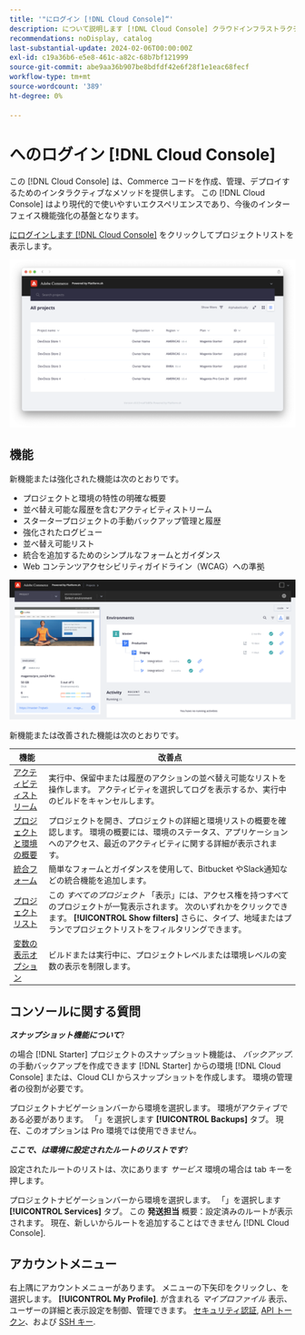```yaml
---
title: '"にログイン [!DNL Cloud Console]“'
description: について説明します [!DNL Cloud Console] クラウドインフラストラクチャー上のAdobe Commerceの場合。
recommendations: noDisplay, catalog
last-substantial-update: 2024-02-06T00:00:00Z
exl-id: c19a36b6-e5e8-461c-a82c-68b7bf121999
source-git-commit: abe9aa36b907be8bdfdf42e6f28f1e1eac68fecf
workflow-type: tm+mt
source-wordcount: '389'
ht-degree: 0%

---
```



# へのログイン [!DNL Cloud Console]

この [!DNL Cloud Console] は、Commerce コードを作成、管理、デプロイするためのインタラクティブなメソッドを提供します。 この [!DNL Cloud Console] はより現代的で使いやすいエクスペリエンスであり、今後のインターフェイス機能強化の基盤となります。

[にログインします [!DNL Cloud Console]](https://console.adobecommerce.com) をクリックしてプロジェクトリストを表示します。

![プロジェクトリスト](../assets/ui-allprojects-list.png)

## 機能

新機能または強化された機能は次のとおりです。

- プロジェクトと環境の特性の明確な概要
- 並べ替え可能な履歴を含むアクティビティストリーム
- スタータープロジェクトの手動バックアップ管理と履歴
- 強化されたログビュー
- 並べ替え可能リスト
- 統合を追加するためのシンプルなフォームとガイダンス
- Web コンテンツアクセシビリティガイドライン（WCAG）への準拠

![[!DNL Cloud Console]](../assets/CloudConsole.svg)

新機能または改善された機能は次のとおりです。

| 機能 | 改善点 |
| -------------- | ----------------------------------- |
| [アクティビティストリーム](../cloud-guide/project/activity-stream.md) | 実行中、保留中または履歴のアクションの並べ替え可能なリストを操作します。 アクティビティを選択してログを表示するか、実行中のビルドをキャンセルします。 |
| [プロジェクトと環境の概要](../cloud-guide/project/overview.md#project-overview) | プロジェクトを開き、プロジェクトの詳細と環境リストの概要を確認します。 環境の概要には、環境のステータス、アプリケーションへのアクセス、最近のアクティビティに関する詳細が表示されます。 |
| [統合フォーム](../cloud-guide/integrations/overview.md) | 簡単なフォームとガイダンスを使用して、Bitbucket やSlack通知などの統合機能を追加します。 |
| [プロジェクトリスト](../cloud-guide/project/overview.md#cloud-console) | この _すべてのプロジェクト_ 「表示」には、アクセス権を持つすべてのプロジェクトが一覧表示されます。 次のいずれかをクリックできます。 **[!UICONTROL Show filters]** さらに、タイプ、地域またはプランでプロジェクトリストをフィルタリングできます。 |
| [変数の表示オプション](../cloud-guide/environment/variable-levels.md) | ビルドまたは実行中に、プロジェクトレベルまたは環境レベルの変数の表示を制限します。 |

<!-- The following are features yet to be activated:
| **Apps and services topology** | The Apps & Services topology is visible on Project and Environment views. This interactive diagram allows you to select a service and view the relationship details, such as name, type, version, port, and more. Click **[!UICONTROL View details]** to access the overview and configuration panel for each service. | -->

## コンソールに関する質問

**_スナップショット機能について_**?

の場合 [!DNL Starter] プロジェクトのスナップショット機能は、 _バックアップ_. の手動バックアップを作成できます [!DNL Starter] からの環境 [!DNL Cloud Console] または、Cloud CLI からスナップショットを作成します。 環境の管理者の役割が必要です。

プロジェクトナビゲーションバーから環境を選択します。 環境がアクティブである必要があります。 「」を選択します **[!UICONTROL Backups]** タブ。 現在、このオプションは Pro 環境では使用できません。

**_ここで、は環境に設定されたルートのリストです_**?

設定されたルートのリストは、次にあります _サービス_ 環境の場合は tab キーを押します。

プロジェクトナビゲーションバーから環境を選択します。 「」を選択します **[!UICONTROL Services]** タブ。 この **発送担当** 概要：設定済みのルートが表示されます。 現在、新しいからルートを追加することはできません [!DNL Cloud Console].

## アカウントメニュー

右上隅にアカウントメニューがあります。 メニューの下矢印をクリックし、を選択します。 **[!UICONTROL My Profile]**. が含まれる _マイプロファイル_ 表示、ユーザーの詳細と表示設定を制御、管理できます。 [セキュリティ認証](../cloud-guide/project/user-access.md#user-authentication-requirements), [API トークン](../cloud-guide/project/user-access.md#create-an-api-token)、および [SSH キー](../cloud-guide/development/secure-connections.md).
